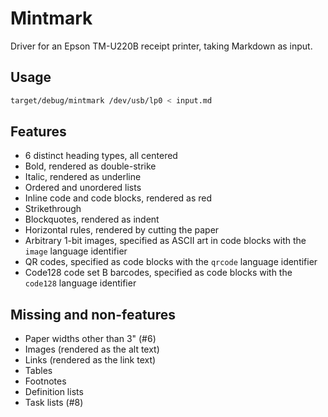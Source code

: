 # Mintmark

Driver for an Epson TM-U220B receipt printer, taking Markdown as input.

## Usage

```sh
target/debug/mintmark /dev/usb/lp0 < input.md
```

## Features

- 6 distinct heading types, all centered
- Bold, rendered as double-strike
- Italic, rendered as underline
- Ordered and unordered lists
- Inline code and code blocks, rendered as red
- Strikethrough
- Blockquotes, rendered as indent
- Horizontal rules, rendered by cutting the paper
- Arbitrary 1-bit images, specified as ASCII art in code blocks with the
  `image` language identifier
- QR codes, specified as code blocks with the `qrcode` language identifier
- Code128 code set B barcodes, specified as code blocks with the `code128`
  language identifier

## Missing and non-features

- Paper widths other than 3" (#6)
- Images (rendered as the alt text)
- Links (rendered as the link text)
- Tables
- Footnotes
- Definition lists
- Task lists (#8)
